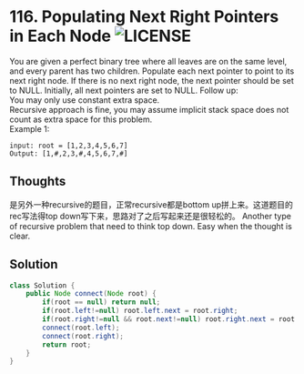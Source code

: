 # 116. Populating Next Right Pointers in Each Node ![LICENSE](https://img.shields.io/badge/Rank-Medium-orange)
You are given a perfect binary tree where all leaves are on the same level, and every parent has two children. Populate each next pointer to point to its next right node. If there is no next right node, the next pointer should be set to NULL. Initially, all next pointers are set to NULL.
Follow up:  
You may only use constant extra space.  
Recursive approach is fine, you may assume implicit stack space does not count as extra space for this problem.  
Example 1:
```
input: root = [1,2,3,4,5,6,7]
Output: [1,#,2,3,#,4,5,6,7,#]
```
## Thoughts
是另外一种recursive的题目，正常recursive都是bottom up拼上来。这道题目的rec写法得top down写下来，思路对了之后写起来还是很轻松的。
Another type of recursive problem that need to think top down. Easy when the thought is clear.

## Solution
```java
class Solution {
    public Node connect(Node root) {
        if(root == null) return null;
        if(root.left!=null) root.left.next = root.right;
        if(root.right!=null && root.next!=null) root.right.next = root.next.left;
        connect(root.left);
        connect(root.right);
        return root;
    }
}
```